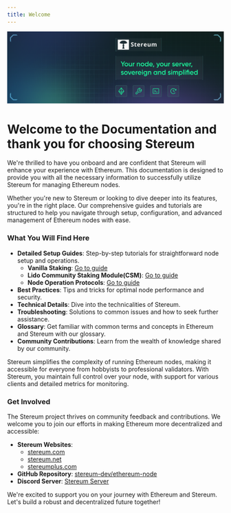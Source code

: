 ```yaml
---
title: Welcome
---
```




![Stereum Ethereum Node Setup & Manager](../static/img/branding/stereum-social-card.png) 

# Welcome to the Documentation and thank you for choosing Stereum 

We're thrilled to have you onboard and are confident that Stereum will enhance your experience with Ethereum. This documentation is designed to provide you with all the necessary information to successfully utilize Stereum for managing Ethereum nodes.

Whether you're new to Stereum or looking to dive deeper into its features, you're in the right place. Our comprehensive guides and tutorials are structured to help you navigate through setup, configuration, and advanced management of Ethereum nodes with ease.

### What You Will Find Here

- **Detailed Setup Guides**: Step-by-step tutorials for straightforward node setup and operations.
  - **Vanilla Staking**: [Go to guide](../docs/03-installation/02-use-case-guides/03-node-operator/lido/03-lido-csm.md)
  - **Lido Community Staking Module(CSM)**:  [Go to guide](../docs/installation/tutorial-guides/node-operation/lido/lido-csm)
  - **Node Operation Protocols**:  [Go to guide](../docs/category/node-operation-protocols)
- **Best Practices**: Tips and tricks for optimal node performance and security.
- **Technical Details**: Dive into the technicalities of Stereum.
- **Troubleshooting**: Solutions to common issues and how to seek further assistance.
- **Glossary**: Get familiar with common terms and concepts in Ethereum and Stereum with our glossary.
- **Community Contributions**: Learn from the wealth of knowledge shared by our community.

Stereum simplifies the complexity of running Ethereum nodes, making it accessible for everyone from hobbyists to professional validators. With Stereum, you maintain full control over your node, with support for various clients and detailed metrics for monitoring.

### Get Involved

The Stereum project thrives on community feedback and contributions. We welcome you to join our efforts in making Ethereum more decentralized and accessible:

- **Stereum Websites**: 
  - [stereum.com](https://stereum.com/?utm_source=stereum-documentation&utm_medium=intro-link&utm_id=0) 
  - [stereum.net](https://stereum.net/?utm_source=stereum-documentation&utm_medium=intro-link&utm_id=0)
  - [stereumplus.com](https://stereumplus.com/?utm_source=stereum-documentation&utm_medium=intro-link&utm_id=0)
- **GitHub Repository**: [stereum-dev/ethereum-node](https://github.com/stereum-dev/ethereum-node)
- **Discord Server**: [Stereum Server](https://discord.gg/DzAwgnSXtB)

We're excited to support you on your journey with Ethereum and Stereum. Let's build a robust and decentralized future together!

